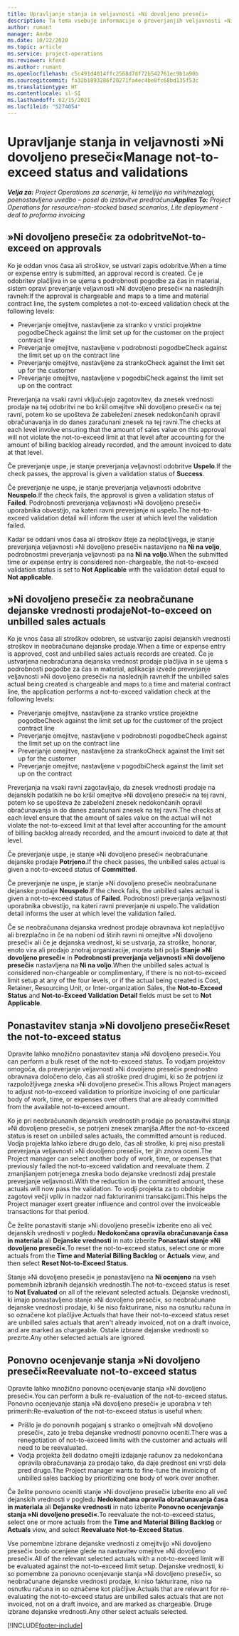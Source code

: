 ```yaml
---
title: Upravljanje stanja in veljavnosti »Ni dovoljeno preseči«
description: Ta tema vsebuje informacije o preverjanjih veljavnosti »Ni dovoljeno preseči« izvedenih v aplikaciji Project Operations.
author: rumant
manager: Annbe
ms.date: 10/22/2020
ms.topic: article
ms.service: project-operations
ms.reviewer: kfend
ms.author: rumant
ms.openlocfilehash: c5c491d4014ffc2568d7df72b542761ec9b1a90b
ms.sourcegitcommit: fa32b1893286f20271fa4ec4be8fc68bd135f53c
ms.translationtype: HT
ms.contentlocale: sl-SI
ms.lasthandoff: 02/15/2021
ms.locfileid: "5274054"
---
```

# <a name="manage-not-to-exceed-status-and-validations"></a><span data-ttu-id="5cd09-103">Upravljanje stanja in veljavnosti »Ni dovoljeno preseči«</span><span class="sxs-lookup"><span data-stu-id="5cd09-103">Manage not-to-exceed status and validations</span></span> 

<span data-ttu-id="5cd09-104">_**Velja za:** Project Operations za scenarije, ki temeljijo na virih/nezalogi, poenostavljeno uvedbo – posel do izstavitve predračuna_</span><span class="sxs-lookup"><span data-stu-id="5cd09-104">_**Applies To:** Project Operations for resource/non-stocked based scenarios, Lite deployment - deal to proforma invoicing_</span></span>

## <a name="not-to-exceed-on-approvals"></a><span data-ttu-id="5cd09-105">»Ni dovoljeno preseči« za odobritve</span><span class="sxs-lookup"><span data-stu-id="5cd09-105">Not-to-exceed on approvals</span></span>

<span data-ttu-id="5cd09-106">Ko je oddan vnos časa ali stroškov, se ustvari zapis odobritve.</span><span class="sxs-lookup"><span data-stu-id="5cd09-106">When a time or expense entry is submitted, an approval record is created.</span></span> <span data-ttu-id="5cd09-107">Če je odobritev plačljiva in se ujema s podrobnosti pogodbe za čas in material, sistem opravi preverjanje veljavnosti »Ni dovoljeno preseči« na naslednjih ravneh:</span><span class="sxs-lookup"><span data-stu-id="5cd09-107">If the approval is chargeable and maps to a time and material contract line, the system completes a not-to-exceed validation check at the following levels:</span></span>

  - <span data-ttu-id="5cd09-108">Preverjanje omejitve, nastavljene za stranko v vrstici projektne pogodbe</span><span class="sxs-lookup"><span data-stu-id="5cd09-108">Check against the limit set up for the customer on the project contract line</span></span>
  - <span data-ttu-id="5cd09-109">Preverjanje omejitve, nastavljene v podrobnosti pogodbe</span><span class="sxs-lookup"><span data-stu-id="5cd09-109">Check against the limit set up on the contract line</span></span>
  - <span data-ttu-id="5cd09-110">Preverjanje omejitve, nastavljene za stranko</span><span class="sxs-lookup"><span data-stu-id="5cd09-110">Check against the limit set up for the customer</span></span>
  - <span data-ttu-id="5cd09-111">Preverjanje omejitve, nastavljene v pogodbi</span><span class="sxs-lookup"><span data-stu-id="5cd09-111">Check against the limit set up on the contract</span></span>

<span data-ttu-id="5cd09-112">Preverjanja na vsaki ravni vključujejo zagotovitev, da znesek vrednosti prodaje na tej odobritvi ne bo kršil omejitve »Ni dovoljeno preseči« na tej ravni, potem ko se upošteva že zabeleženi znesek nedokončanih opravil obračunavanja in do danes zaračunani znesek na tej ravni.</span><span class="sxs-lookup"><span data-stu-id="5cd09-112">The checks at each level involve ensuring that the amount of sales value on this approval will not violate the not-to-exceed limit at that level after accounting for the amount of billing backlog already recorded, and the amount invoiced to date at that level.</span></span>

<span data-ttu-id="5cd09-113">Če preverjanje uspe, je stanje preverjanja veljavnosti odobritve **Uspelo**.</span><span class="sxs-lookup"><span data-stu-id="5cd09-113">If the check passes, the approval is given a validation status of **Success**.</span></span>

<span data-ttu-id="5cd09-114">Če preverjanje ne uspe, je stanje preverjanja veljavnosti odobritve **Neuspelo**.</span><span class="sxs-lookup"><span data-stu-id="5cd09-114">If the check fails, the approval is given a validation status of **Failed**.</span></span> <span data-ttu-id="5cd09-115">Podrobnosti preverjanja veljavnosti »Ni dovoljeno preseči« uporabnika obvestijo, na kateri ravni preverjanje ni uspelo.</span><span class="sxs-lookup"><span data-stu-id="5cd09-115">The not-to-exceed validation detail will inform the user at which level the validation failed.</span></span>

<span data-ttu-id="5cd09-116">Kadar se oddani vnos časa ali stroškov šteje za neplačljivega, je stanje preverjanja veljavnosti »Ni dovoljeno preseči« nastavljeno na **Ni na voljo**, podrobnostmi preverjanja veljavnosti pa na **Ni na voljo**.</span><span class="sxs-lookup"><span data-stu-id="5cd09-116">When the submitted time or expense entry is considered non-chargeable, the not-to-exceed validation status is set to **Not Applicable** with the validation detail equal to **Not applicable**.</span></span>

## <a name="not-to-exceed-on-unbilled-sales-actuals"></a><span data-ttu-id="5cd09-117">»Ni dovoljeno preseči« za neobračunane dejanske vrednosti prodaje</span><span class="sxs-lookup"><span data-stu-id="5cd09-117">Not-to-exceed on unbilled sales actuals</span></span>

<span data-ttu-id="5cd09-118">Ko je vnos časa ali stroškov odobren, se ustvarijo zapisi dejanskih vrednosti stroškov in neobračunane dejanske prodaje.</span><span class="sxs-lookup"><span data-stu-id="5cd09-118">When a time or expense entry is approved, cost and unbilled sales actuals records are created.</span></span> <span data-ttu-id="5cd09-119">Če je ustvarjena neobračunana dejanska vrednost prodaje plačljiva in se ujema s podrobnosti pogodbe za čas in material, aplikacija izvede preverjanje veljavnosti »Ni dovoljeno preseči« na naslednjih ravneh:</span><span class="sxs-lookup"><span data-stu-id="5cd09-119">If the unbilled sales actual being created is chargeable and maps to a time and material contract line, the application performs a not-to-exceed validation check at the following levels:</span></span>

  - <span data-ttu-id="5cd09-120">Preverjanje omejitve, nastavljene za stranko vrstice projektne pogodbe</span><span class="sxs-lookup"><span data-stu-id="5cd09-120">Check against the limit set up for the customer of the project contract line</span></span>
  - <span data-ttu-id="5cd09-121">Preverjanje omejitve, nastavljene v podrobnosti pogodbe</span><span class="sxs-lookup"><span data-stu-id="5cd09-121">Check against the limit set up on the contract line</span></span>
  - <span data-ttu-id="5cd09-122">Preverjanje omejitve, nastavljene za stranko</span><span class="sxs-lookup"><span data-stu-id="5cd09-122">Check against the limit set up for the customer</span></span>
  - <span data-ttu-id="5cd09-123">Preverjanje omejitve, nastavljene v pogodbi</span><span class="sxs-lookup"><span data-stu-id="5cd09-123">Check against the limit set up on the contract</span></span>

<span data-ttu-id="5cd09-124">Preverjanja na vsaki ravni zagotavljajo, da znesek vrednosti prodaje na dejanskih podatkih ne bo kršil omejitve »Ni dovoljeno preseči« na tej ravni, potem ko se upošteva že zabeleženi znesek nedokončanih opravil obračunavanja in do danes zaračunani znesek na tej ravni.</span><span class="sxs-lookup"><span data-stu-id="5cd09-124">The checks at each level ensure that the amount of sales value on the actual will not violate the not-to-exceed limit at that level after accounting for the amount of billing backlog already recorded, and the amount invoiced to date at that level.</span></span>

<span data-ttu-id="5cd09-125">Če preverjanje uspe, je stanje »Ni dovoljeno preseči« neobračunane dejanske prodaje **Potrjeno**.</span><span class="sxs-lookup"><span data-stu-id="5cd09-125">If the check passes, the unbilled sales actual is given a not-to-exceed status of **Committed**.</span></span>

<span data-ttu-id="5cd09-126">Če preverjanje ne uspe, je stanje »Ni dovoljeno preseči« neobračunane dejanske prodaje **Neuspelo**.</span><span class="sxs-lookup"><span data-stu-id="5cd09-126">If the check fails, the unbilled sales actual is given a not-to-exceed status of **Failed**.</span></span> <span data-ttu-id="5cd09-127">Podrobnosti preverjanja veljavnosti uporabnika obvestijo, na kateri ravni preverjanje ni uspelo.</span><span class="sxs-lookup"><span data-stu-id="5cd09-127">The validation detail informs the user at which level the validation failed.</span></span>

<span data-ttu-id="5cd09-128">Če se neobračunana dejanska vrednost prodaje obravnava kot neplačljivo ali brezplačno in če na nobeni od štirih ravni ni omejitve »Ni dovoljeno preseči« ali če je dejanska vrednost, ki se ustvarja, za stroške, honorar, enoto vira ali prodajo znotraj organizacije, morata biti polja **Stanje »Ni dovoljeno preseči«** in **Podrobnosti preverjanja veljavnosti »Ni dovoljeno preseči«** nastavljena na **Ni na voljo**.</span><span class="sxs-lookup"><span data-stu-id="5cd09-128">When the unbilled sales actual is considered non-chargeable or complimentary, if there is no not-to-exceed limit setup at any of the four levels, or if the actual being created is Cost, Retainer, Resourcing Unit, or Inter-organization Sales, the **Not-to-Exceed Status** and **Not-to-Exceed Validation Detail** fields must be set to **Not Applicable**.</span></span>

## <a name="reset-the-not-to-exceed-status"></a><span data-ttu-id="5cd09-129">Ponastavitev stanja »Ni dovoljeno preseči«</span><span class="sxs-lookup"><span data-stu-id="5cd09-129">Reset the not-to-exceed status</span></span>

<span data-ttu-id="5cd09-130">Opravite lahko množično ponastavitev stanja »Ni dovoljeno preseči«.</span><span class="sxs-lookup"><span data-stu-id="5cd09-130">You can perform a bulk reset of the not-to-exceed status.</span></span> <span data-ttu-id="5cd09-131">To vodjam projektov omogoča, da preverjanje veljavnosti »Ni dovoljeno preseči« prednostno obravnava določeno delo, čas ali stroške pred drugimi, ki so že potrjeni iz razpoložljivega zneska »Ni dovoljeno preseči«.</span><span class="sxs-lookup"><span data-stu-id="5cd09-131">This allows Project managers to adjust not-to-exceed validation to prioritize invoicing of one particular body of work, time, or expenses over others that are already committed from the available not-to-exceed amount.</span></span>

<span data-ttu-id="5cd09-132">Ko je pri neobračunanih dejanskih vrednostih prodaje po ponastavitvi stanja »Ni dovoljeno preseči«, se potrjeni znesek zmanjša.</span><span class="sxs-lookup"><span data-stu-id="5cd09-132">After the not-to-exceed status is reset on unbilled sales actuals, the committed amount is reduced.</span></span> <span data-ttu-id="5cd09-133">Vodja projekta lahko izbere drugo delo, čas ali stroške, ki prej niso prestali preverjanja veljavnosti »Ni dovoljeno preseči«, ter jih znova oceni.</span><span class="sxs-lookup"><span data-stu-id="5cd09-133">The Project manager can select another body of work, time, or expenses that previously failed the not-to-exceed validation and reevaluate them.</span></span> <span data-ttu-id="5cd09-134">Z zmanjšanjem potrjenega zneska bodo dejanske vrednosti zdaj prestale preverjanje veljavnosti.</span><span class="sxs-lookup"><span data-stu-id="5cd09-134">With the reduction in the committed amount, these actuals will now pass the validation.</span></span> <span data-ttu-id="5cd09-135">To vodji projekta za to obdobje zagotovi večji vpliv in nadzor nad fakturiranimi transakcijami.</span><span class="sxs-lookup"><span data-stu-id="5cd09-135">This helps the Project manager exert greater influence and control over the invoiceable transactions for that period.</span></span>

<span data-ttu-id="5cd09-136">Če želite ponastaviti stanje »Ni dovoljeno preseči« izberite eno ali več dejanskih vrednosti v pogledu **Nedokončana opravila obračunavanja časa in materiala** ali **Dejanske vrednosti** in nato izberite **Ponastavi stanje »Ni dovoljeno preseči«**.</span><span class="sxs-lookup"><span data-stu-id="5cd09-136">To reset the not-to-exceed status, select one or more actuals from the **Time and Material Billing Backlog** or **Actuals** view, and then select **Reset Not-to-Exceed Status**.</span></span>

<span data-ttu-id="5cd09-137">Stanje »Ni dovoljeno preseči« je ponastavljeno na **Ni ocenjeno** na vseh pomembnih izbranih dejanskih vrednostih.</span><span class="sxs-lookup"><span data-stu-id="5cd09-137">The not-to-exceed status is reset to **Not Evaluated** on all of the relevant selected actuals.</span></span> <span data-ttu-id="5cd09-138">Dejanske vrednosti, ki imajo ponastavljeno stanje »Ni dovoljeno preseči«, so neobračunane dejanske vrednosti prodaje, ki še niso fakturirane, niso na osnutku računa in so označene kot plačljive.</span><span class="sxs-lookup"><span data-stu-id="5cd09-138">Actuals that have their not-to-exceed status reset are unbilled sales actuals that aren't already invoiced, not on a draft invoice, and are marked as chargeable.</span></span> <span data-ttu-id="5cd09-139">Ostale izbrane dejanske vrednosti so prezrte.</span><span class="sxs-lookup"><span data-stu-id="5cd09-139">Any other selected actuals are ignored.</span></span>

## <a name="reevaluate-not-to-exceed-status"></a><span data-ttu-id="5cd09-140">Ponovno ocenjevanje stanja »Ni dovoljeno preseči«</span><span class="sxs-lookup"><span data-stu-id="5cd09-140">Reevaluate not-to-exceed status</span></span>

<span data-ttu-id="5cd09-141">Opravite lahko množično ponovno ocenjevanje stanja »Ni dovoljeno preseči«.</span><span class="sxs-lookup"><span data-stu-id="5cd09-141">You can perform a bulk re-evaluation of the not-to-exceed status.</span></span> <span data-ttu-id="5cd09-142">Ponovno ocenjevanje stanja »Ni dovoljeno preseči« je uporabna v teh primerih:</span><span class="sxs-lookup"><span data-stu-id="5cd09-142">Re-evaluation of the not-to-exceed status is useful when:</span></span>

  - <span data-ttu-id="5cd09-143">Prišlo je do ponovnih pogajanj s stranko o omejitvah »Ni dovoljeno preseči«, zato je treba dejanske vrednosti ponovno oceniti.</span><span class="sxs-lookup"><span data-stu-id="5cd09-143">There was a renegotiation of not-to-exceed limits with the customer and actuals will need to be reevaluated.</span></span>
  - <span data-ttu-id="5cd09-144">Vodja projekta želi dodatno omejiti izdajanje računov za nedokončana opravila obračunavanja za prodajo tako, da daje prednost eni vrsti dela pred drugo.</span><span class="sxs-lookup"><span data-stu-id="5cd09-144">The Project manager wants to fine-tune the invoicing of unbilled sales backlog by prioritizing one body of work over another.</span></span>

<span data-ttu-id="5cd09-145">Če želite ponovno oceniti stanje »Ni dovoljeno preseči« izberite eno ali več dejanskih vrednosti v pogledu **Nedokončana opravila obračunavanja časa in materiala** ali **Dejanske vrednosti** in nato izberite **Ponovno ocenjevanje stanja »Ni dovoljeno preseči«**.</span><span class="sxs-lookup"><span data-stu-id="5cd09-145">To reevaluate the not-to-exceed status, select one or more actuals from the **Time and Material Billing Backlog** or **Actuals** view, and select **Reevaluate Not-to-Exceed Status**.</span></span>

<span data-ttu-id="5cd09-146">Vse pomembne izbrane dejanske vrednosti z omejitvijo »Ni dovoljeno preseči« bodo ocenjene glede na nastavitev omejitve »Ni dovoljeno preseči«.</span><span class="sxs-lookup"><span data-stu-id="5cd09-146">All of the relevant selected actuals with a not-to-exceed limit will be evaluated against the not-to-exceed limit setup.</span></span> <span data-ttu-id="5cd09-147">Dejanske vrednosti, ki so pomembne za ponovno ocenjevanje stanja »Ni dovoljeno preseči«, so neobračunane dejanske vrednosti prodaje, ki niso fakturirane, niso na osnutku računa in so označene kot plačljive.</span><span class="sxs-lookup"><span data-stu-id="5cd09-147">Actuals that are relevant for re-evaluating the not-to-exceed status are unbilled sales actuals that are not invoiced, not on a draft invoice, and are marked as chargeable.</span></span> <span data-ttu-id="5cd09-148">Druge izbrane dejanske vrednosti.</span><span class="sxs-lookup"><span data-stu-id="5cd09-148">Any other select actuals selected.</span></span>


[!INCLUDE[footer-include](../../includes/footer-banner.md)]